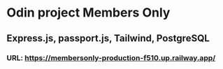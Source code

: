 # Odin project Members Only

## Express.js, passport.js, Tailwind, PostgreSQL

### URL: https://membersonly-production-f510.up.railway.app/
